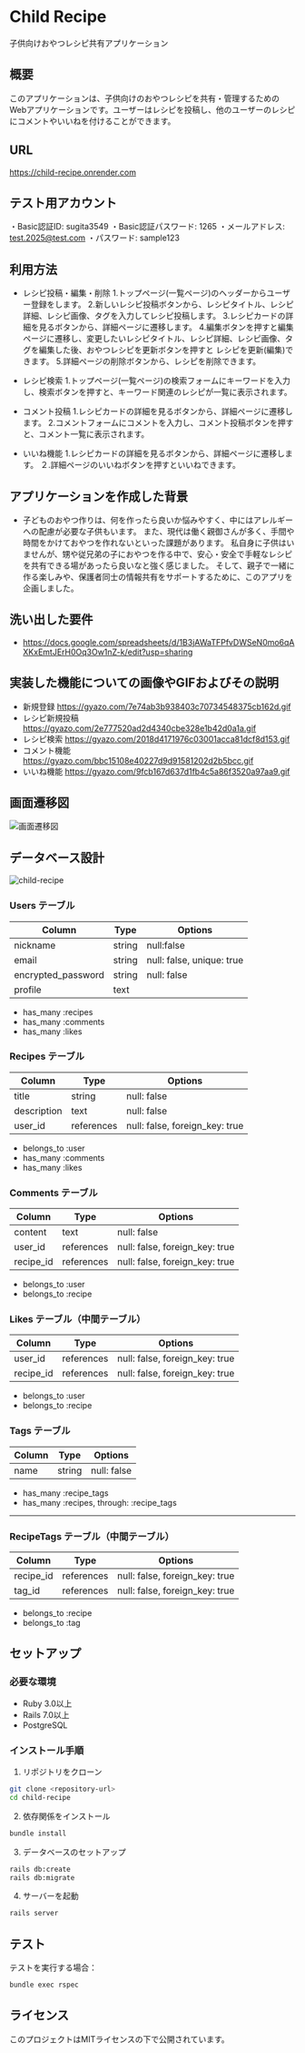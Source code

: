 # Child Recipe

子供向けおやつレシピ共有アプリケーション

## 概要
このアプリケーションは、子供向けのおやつレシピを共有・管理するためのWebアプリケーションです。ユーザーはレシピを投稿し、他のユーザーのレシピにコメントやいいねを付けることができます。

## URL
https://child-recipe.onrender.com

## テスト用アカウント
・Basic認証ID: sugita3549
・Basic認証パスワード: 1265
・メールアドレス: test.2025@test.com
・パスワード: sample123

## 利用方法
- レシピ投稿・編集・削除
1.トップページ(一覧ページ)のヘッダーからユーザー登録をします。
2.新しいレシピ投稿ボタンから、レシピタイトル、レシピ詳細、レシピ画像、タグを入力してレシピ投稿します。
3.レシピカードの詳細を見るボタンから、詳細ページに遷移します。
4.編集ボタンを押すと編集ページに遷移し、変更したいレシピタイトル、レシピ詳細、レシピ画像、タグを編集した後、おやつレシピを更新ボタンを押すと
  レシピを更新(編集)できます。
5.詳細ページの削除ボタンから、レシピを削除できます。

- レシピ検索
1.トップページ(一覧ページ)の検索フォームにキーワードを入力し、検索ボタンを押すと、キーワード関連のレシピが一覧に表示されます。

- コメント投稿
1.レシピカードの詳細を見るボタンから、詳細ページに遷移します。
2.コメントフォームにコメントを入力し、コメント投稿ボタンを押すと、コメント一覧に表示されます。

- いいね機能
1.レシピカードの詳細を見るボタンから、詳細ページに遷移します。
２.詳細ページのいいねボタンを押すといいねできます。

## アプリケーションを作成した背景
- 子どものおやつ作りは、何を作ったら良いか悩みやすく、中にはアレルギーへの配慮が必要な子供もいます。
また、現代は働く親御さんが多く、手間や時間をかけておやつを作れないといった課題があります。
私自身に子供はいませんが、甥や従兄弟の子におやつを作る中で、安心・安全で手軽なレシピを共有できる場があったら良いなと強く感じました。
そして、親子で一緒に作る楽しみや、保護者同士の情報共有をサポートするために、このアプリを企画しました。

## 洗い出した要件
- https://docs.google.com/spreadsheets/d/1B3jAWaTFPfvDWSeN0mo6qAXKxEmtJErH0Oq3Ow1nZ-k/edit?usp=sharing

## 実装した機能についての画像やGIFおよびその説明
- 新規登録 https://gyazo.com/7e74ab3b938403c70734548375cb162d.gif
- レシピ新規投稿 https://gyazo.com/2e777520ad2d4340cbe328e1b42d0a1a.gif
- レシピ検索 https://gyazo.com/2018d4171976c03001acca81dcf8d153.gif
- コメント機能 https://gyazo.com/bbc15108e40227d9d91581202d2b5bcc.gif
- いいね機能 https://gyazo.com/9fcb167d637d1fb4c5a86f3520a97aa9.gif

## 画面遷移図
![画面遷移図](/images/desplay.png)


## データベース設計
![child-recipe](public/images/child-recipe.png)



### Users テーブル
| Column             | Type    | Options                  |
|--------------------|---------|--------------------------|
| nickname           | string  | null:false               |
| email              | string  | null: false, unique: true|
| encrypted_password | string  | null: false              |
| profile            | text    |                          |

- has_many :recipes  
- has_many :comments  
- has_many :likes  


### Recipes テーブル
| Column     | Type       | Options                        |
|------------|------------|--------------------------------|
| title      | string     | null: false                    |
| description| text       | null: false                    |
| user_id    | references | null: false, foreign_key: true |

- belongs_to :user  
- has_many :comments  
- has_many :likes  



### Comments テーブル
| Column   | Type       | Options                        |
|----------|------------|--------------------------------|
| content  | text       | null: false                    |
| user_id  | references | null: false, foreign_key: true |
| recipe_id| references | null: false, foreign_key: true |

- belongs_to :user  
- belongs_to :recipe  



### Likes テーブル（中間テーブル）
| Column   | Type       | Options                        |
|----------|------------|--------------------------------|
| user_id  | references | null: false, foreign_key: true |
| recipe_id| references | null: false, foreign_key: true |

- belongs_to :user  
- belongs_to :recipe  


### Tags テーブル
| Column     | Type   | Options     |
|------------|--------|-------------|
| name       | string | null: false |

- has_many :recipe_tags  
- has_many :recipes, through: :recipe_tags  

---

### RecipeTags テーブル（中間テーブル）
| Column    | Type       | Options                        |
|-----------|------------|--------------------------------|
| recipe_id | references | null: false, foreign_key: true |
| tag_id    | references | null: false, foreign_key: true |

- belongs_to :recipe  
- belongs_to :tag

## セットアップ

### 必要な環境
- Ruby 3.0以上
- Rails 7.0以上
- PostgreSQL

### インストール手順

1. リポジトリをクローン
```bash
git clone <repository-url>
cd child-recipe
```

2. 依存関係をインストール
```bash
bundle install
```

3. データベースのセットアップ
```bash
rails db:create
rails db:migrate
```

4. サーバーを起動
```bash
rails server
```

## テスト

テストを実行する場合：
```bash
bundle exec rspec
```

## ライセンス

このプロジェクトはMITライセンスの下で公開されています。  